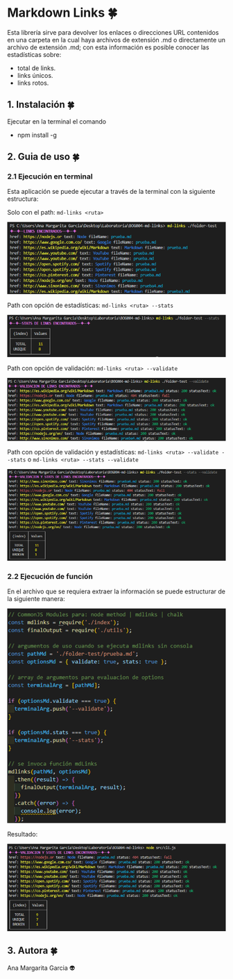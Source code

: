 # Markdown Links &#127808;

Esta librería sirve para devolver los enlaces o direcciones URL contenidos en una carpeta en la cual haya archivos de extensión .md o directamente un archivo de extensión .md; con esta información es posible conocer las estadísticas sobre: 

- total de links.
- links únicos. 
- links rotos.


## 1. Instalación &#127808;

Ejecutar en la terminal el comando

- npm  install -g 

## 2. Guia de uso &#127808;

### 2.1 Ejecución en terminal

Esta aplicación se puede ejecutar a través de la terminal con la siguiente estructura:

Solo con el path: `md-links <ruta>` 

![just-path](./assets/images/just-path.PNG)

Path con opción de estadísticas: `md-links <ruta> --stats`

![path-stats](./assets/images/path-stats.PNG)

Path con opción de validación: `md-links <ruta> --validate`

![validated-path](./assets/images/validated-path.PNG)

Path con opción de validación y estadísticas: `md-links <ruta> --validate --stats` o `md-links <ruta> --stats --validate`

![path-validated-stats](./assets/images/path-validated-stats.PNG)

### 2.2 Ejecución de función

En el archivo que se requiera extraer la información se puede estructurar de la siguiente manera:

![f-mdl](./assets/images/function-mdl.PNG)

Resultado: 

![mdl-result](./assets/images/mdl-result.PNG)

## 3. Autora &#127808;

Ana Margarita Garcia &#128125;